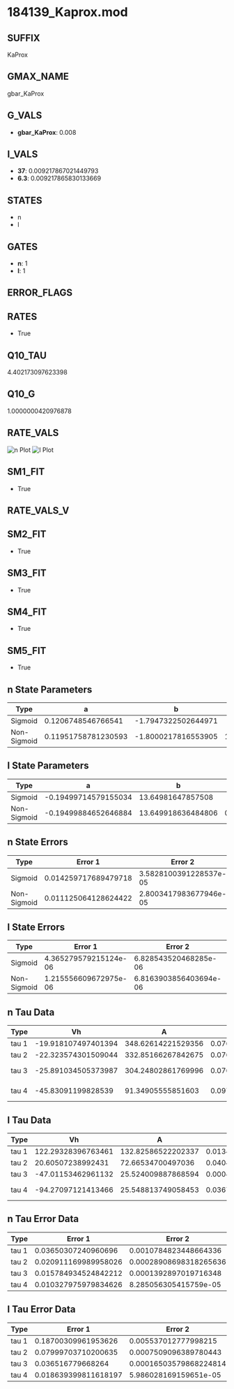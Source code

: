 # 184139_Kaprox.mod

## SUFFIX

KaProx

## GMAX_NAME

gbar_KaProx

## G_VALS

- **gbar_KaProx**: 0.008

## I_VALS

- **37**: 0.009217867021449793
- **6.3**: 0.009217865830133669

## STATES

- n
- l

## GATES

- **n**: 1
- **l**: 1

## ERROR_FLAGS


## RATES

- True

## Q10_TAU

4.402173097623398

## Q10_G

1.0000000420976878

## RATE_VALS

![n Plot](/Users/pbozelos/Dropbox/icg-Chai-Panos/supermodels/output_markdown_files/K/184139_Kaprox.mod/images/n.png)
![l Plot](/Users/pbozelos/Dropbox/icg-Chai-Panos/supermodels/output_markdown_files/K/184139_Kaprox.mod/images/l.png)

## SM1_FIT

- True

## RATE_VALS_V

## SM2_FIT

- True

## SM3_FIT

- True

## SM4_FIT

- True

## SM5_FIT

- True

## n State Parameters

| Type | a | b | c | d |
| --- | --- | --- | --- | --- |
| Sigmoid | 0.1206748546766541 | -1.7947322502644971 |
| Non-Sigmoid | 0.11951758781230593 | -1.8000217816553905 | 1.003704160278887 | -0.005738882225794268 |

## l State Parameters

| Type | a | b | c | d |
| --- | --- | --- | --- | --- |
| Sigmoid | -0.19499714579155034 | 13.64981647857508 |
| Non-Sigmoid | -0.19499884652646884 | 13.649918636484806 | 0.9999937039795003 | -4.4987978799122545e-08 |

## n State Errors

| Type | Error 1 | Error 2 | Error 3 |
| --- | --- | --- | --- |
| Sigmoid | 0.014259717689479718 | 3.5828100391228537e-05 | 0.010483352335946104 |
| Non-Sigmoid | 0.011125064128624422 | 2.8003417983677946e-05 | 0.008178841233750988 |

## l State Errors

| Type | Error 1 | Error 2 | Error 3 |
| --- | --- | --- | --- |
| Sigmoid | 4.365279579215124e-06 | 6.828543520468285e-06 | 3.9102205551959776e-06 |
| Non-Sigmoid | 1.215556609672975e-06 | 6.8163903856403694e-06 | 1.088840784397641e-06 |

## n Tau Data

| Type | Vh | A | b1 | b2 | c1 | c2 | d1 | d2 | e1 | e2 |
| --- | --- | --- | --- | --- | --- | --- | --- | --- | --- | --- |
| tau 1 | -19.918107497401394 | 348.62614221529356 | 0.07601795821608216 | 0.05429924745660171 |
| tau 2 | -22.323574301509044 | 332.85166267842675 | 0.07616571662750693 | -0.0001778873335971739 | 0.038219787544861133 | 0.00033330558520671647 |
| tau 3 | -25.891034505373987 | 304.24802861769996 | 0.07696698588915729 | -0.0005568247900692345 | -8.940459452885418e-06 | 0.013858140510905446 | 0.0009697275163209379 | -5.806958137926757e-06 |
| tau 4 | -45.83091199828539 | 91.34905555851603 | 0.09745670957675984 | 0.0004567117848813392 | -3.4579449311576676e-05 | 1.7345316265613183e-07 | -0.06568606051384418 | 0.0011387460233848515 | 9.072320788358624e-06 | -1.2200451626743313e-07 |

## l Tau Data

| Type | Vh | A | b1 | b2 | c1 | c2 | d1 | d2 | e1 | e2 |
| --- | --- | --- | --- | --- | --- | --- | --- | --- | --- | --- |
| tau 1 | 122.29328396763461 | 132.82586522202337 | 0.01341334700777474 | 0.04537841432405481 |
| tau 2 | 20.60507238992431 | 72.66534700497036 | 0.04042734605551195 | 0.00023489588225881502 | 0.006791804718271497 | -9.932444800779521e-05 |
| tau 3 | -47.01153462961132 | 25.524009887868594 | 0.0004402606527394193 | 0.0003468154648042418 | 8.250735486422854e-06 | -0.00044235074371316396 | -0.0001115906462245707 | 4.2808985264721656e-07 |
| tau 4 | -94.27097121413466 | 25.548813749058453 | 0.03673966449763062 | 0.003077799116266925 | -0.00010350444778666618 | 7.79163342453019e-07 | 0.034796403872683415 | -0.0006419690823656487 | 3.4356246848597375e-06 | -6.20404217529812e-09 |

## n Tau Error Data

| Type | Error 1 | Error 2 | Error 3 |
| --- | --- | --- | --- |
| tau 1 | 0.03650307240960696 | 0.0010784823448664336 | 0.02457083882849829 |
| tau 2 | 0.020911169989958026 | 0.00028908698318265636 | 0.014075664146105261 |
| tau 3 | 0.015784934524842212 | 0.0001392897019716348 | 0.010625107875199604 |
| tau 4 | 0.010327975979834626 | 8.285056305415759e-05 | 0.006951936274775912 |

## l Tau Error Data

| Type | Error 1 | Error 2 | Error 3 |
| --- | --- | --- | --- |
| tau 1 | 0.18700309961953626 | 0.005537012777998215 | 0.105420950662256 |
| tau 2 | 0.07999703710200635 | 0.0007509096389780443 | 0.04509745409897065 |
| tau 3 | 0.036516779668264 | 0.00016503579868224814 | 0.02058593486196075 |
| tau 4 | 0.018639399811618197 | 5.986028169159651e-05 | 0.010507757635635375 |

